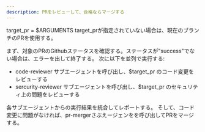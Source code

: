 ```yaml
---
description: PRをレビューして、合格ならマージする
---
```

target_pr = $ARGUMENTS
target_prが指定されていない場合は、現在のブランチのPRを使用する。

まず、対象のPRのGithubステータスを確認する。ステータスが"success"でない場合は、エラーを出して終了する。
次に以下を並列で実行する:

- code-reviewer サブエージェントを呼び出し、$target_pr のコード変更をレビューする
- sercurity-reviewer サブエージェントを呼び出し、$target_pr のセキュリティ上の問題をレビューする

各サブエージェントからの実行結果を統合してレポートする。
そして、コード変更に問題がなければ、pr-mergerさぶえージェンをを呼び出してPRをマージする。